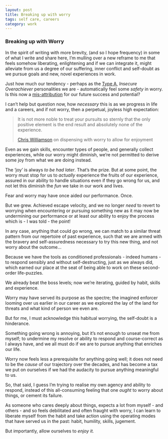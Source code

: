 ```yaml
---
layout: post
title: Breaking up with worry
tags: self care, careers
category: work
---
```


<!-- summary -->

### Breaking up with Worry

In the spirit of writing with more brevity, (and so I hope frequency) in some of what I write and share here, I’m mulling over a new reframe to me that feels somehow liberating, enlightening and if we can integrate it, might alleviate from us a degree of our suffering, inner conflict and self-doubt as we pursue goals and new, novel experiences in work.
<!-- summary -->

Just how much our tendency - perhaps as the <a href="https://en.wikipedia.org/wiki/Type_A_and_Type_B_personality_theory">Type A</a>, *Insecure Overachiever* personalities we are - automatically feel some *safety* in worry. Is this now a <a href="https://www.psychologytoday.com/intl/blog/all-the-rage/201909/what-is-misattributing-causation#:~:text=%E2%80%9CThat%20person%20cut%20me%20off,Martin%20&%20Vieaux%2C%202013).">mis-attribution</a> for our future success and potential?

I can’t help but question now, how *necessary* this is as we progress in life and a careers, and if not worry, then a perpetual, joyless high expectation:

<blockquote>
It is not more noble to treat your pursuits so sternly that the only positive element is the end result and absolutely none of the experience.

<p><a href="https://unique-thinker-7318.kit.com/posts/3mm-worry-marriage-parents">Chris Williamson</a> on dispensing with worry to allow for enjoyment</a></p>

</blockquote>

Even as we gain skills, encounter types of people, and generally collect experiences, while our worry might diminish, we’re not permitted to derive some joy from what we are doing instead.

The ‘joy’ is always *to be had later*. That’s the prize. But at some point, the worry must stop for us to *actually* experience the fruits of our experience, assured in our ability to handle situations even if they go wrong for us, and not let this diminish the *fun* we take in our work and lives.

Fear and worry may have once aided our performance. Once.

But we grew. Achieved escape velocity, and we no longer *need* to revert to worrying when encountering or pursuing something new as it may now be undermining our performance or at least our ability to enjoy the process which is - I was told - the point! 

In any case, anything that could go wrong, we can match to a similar threat pattern from our repertoire of past experience, such that we are armed with the bravery and self-assuredness necessary to try this new thing, and not worry about the outcome…

Because we have the tools as conditioned professionals - indeed humans - to respond sensibly and without self-destructing,  just as we always did, which earned our place at the seat of being able to work on these second-order life-puzzles. 

We already beat the boss levels; now we’re iterating, guided by habit, skills and experience.

Worry may have served its purpose as the spectre; the imagined enforcer looming over us earlier in our career as we explored the lay of the land for threats and what kind of person we even are.

But for me, I must acknowledge this habitual worrying, the self-doubt is a hinderance.

Something going wrong is annoying, but it’s not enough to unseat me from myself; to undermine my resolve or ability to respond and course-correct as I always have, and we all must do if we are to pursue anything that enriches our life.

Worry now feels less a prerequisite for anything going well; it does not need to be the *cause* of our trajectory over the decades, and has become a tax we put on ourselves if we had the audacity to pursue anything meaningful to us.

So, that said, I guess I’m trying to realise my own agency and ability to respond, instead of this all-consuming feeling that one *ought* to worry about things, or cement its failure.

As someone who cares deeply about things, expects a lot from myself - and others - and so feels debilitated and often fraught with worry, I can learn to liberate myself from the habit and take action using the operating modes that have served us in the past: habit, humility, skills, jugement. 

But importantly, allow ourselves to *enjoy it.*